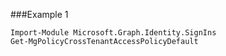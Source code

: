 ###Example 1
```
Import-Module Microsoft.Graph.Identity.SignIns
Get-MgPolicyCrossTenantAccessPolicyDefault
```
